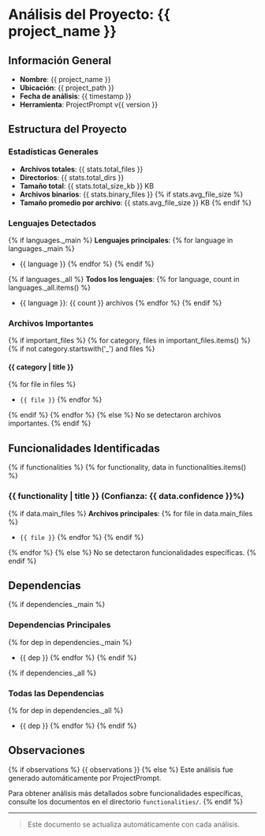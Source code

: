 # Análisis del Proyecto: {{ project_name }}

## Información General

- **Nombre**: {{ project_name }}
- **Ubicación**: {{ project_path }}
- **Fecha de análisis**: {{ timestamp }}
- **Herramienta**: ProjectPrompt v{{ version }}

## Estructura del Proyecto

### Estadísticas Generales

- **Archivos totales**: {{ stats.total_files }}
- **Directorios**: {{ stats.total_dirs }}
- **Tamaño total**: {{ stats.total_size_kb }} KB
- **Archivos binarios**: {{ stats.binary_files }}
{% if stats.avg_file_size %}
- **Tamaño promedio por archivo**: {{ stats.avg_file_size }} KB
{% endif %}

### Lenguajes Detectados

{% if languages._main %}
**Lenguajes principales**:
{% for language in languages._main %}
- {{ language }}
{% endfor %}
{% endif %}

{% if languages._all %}
**Todos los lenguajes**:
{% for language, count in languages._all.items() %}
- {{ language }}: {{ count }} archivos
{% endfor %}
{% endif %}

### Archivos Importantes

{% if important_files %}
{% for category, files in important_files.items() %}
{% if not category.startswith('_') and files %}
#### {{ category | title }}

{% for file in files %}
- `{{ file }}`
{% endfor %}

{% endif %}
{% endfor %}
{% else %}
No se detectaron archivos importantes.
{% endif %}

## Funcionalidades Identificadas

{% if functionalities %}
{% for functionality, data in functionalities.items() %}
### {{ functionality | title }} (Confianza: {{ data.confidence }}%)

{% if data.main_files %}
**Archivos principales**:
{% for file in data.main_files %}
- `{{ file }}`
{% endfor %}
{% endif %}

{% endfor %}
{% else %}
No se detectaron funcionalidades específicas.
{% endif %}

## Dependencias

{% if dependencies._main %}
### Dependencias Principales

{% for dep in dependencies._main %}
- {{ dep }}
{% endfor %}
{% endif %}

{% if dependencies._all %}
### Todas las Dependencias

{% for dep in dependencies._all %}
- {{ dep }}
{% endfor %}
{% endif %}

## Observaciones

{% if observations %}
{{ observations }}
{% else %}
Este análisis fue generado automáticamente por ProjectPrompt.

Para obtener análisis más detallados sobre funcionalidades específicas, consulte los documentos en el directorio `functionalities/`.
{% endif %}

---

> Este documento se actualiza automáticamente con cada análisis.
